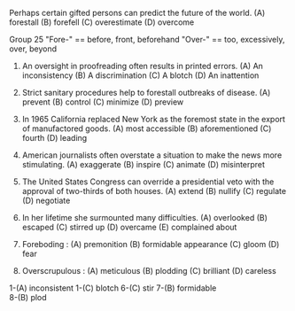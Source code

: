 Perhaps certain gifted persons can predict the future of the world.
(A) forestall   (B) forefell    (C) overestimate    (D) overcome


Group 25
"Fore-"  == before, front, beforehand
"Over-"  == too, excessively, over, beyond


1. An oversight in proofreading often results in printed errors.
(A) An inconsistency    (B) A discrimination    (C) A blotch    (D) An inattention

2. Strict sanitary procedures help to forestall outbreaks of disease.
(A) prevent     (B) control   (C) minimize    (D) preview

3. In 1965 California replaced New York as the foremost state in the export of manufactored goods.
(A) most accessible   (B) aforementioned    (C) fourth    (D) leading

4. American journalists often overstate a situation to make the news more stimulating.
(A) exaggerate    (B) inspire   (C) animate   (D) misinterpret

5. The United States Congress can override a presidential veto with the approval of two-thirds of both houses.
(A) extend    (B) nullify   (C) regulate    (D) negotiate

6. In her lifetime she surmounted many difficulties.
(A) overlooked    (B) escaped   (C) stirred up    (D) overcame    (E) complained about

7. Foreboding : 
(A) premonition   (B) formidable appearance   (C) gloom   (D) fear

8. Overscrupulous : 
(A) meticulous    (B) plodding    (C) brilliant   (D) careless

1-(A) inconsistent
1-(C) blotch
6-(C) stir
7-(B) formidable  
8-(B) plod
